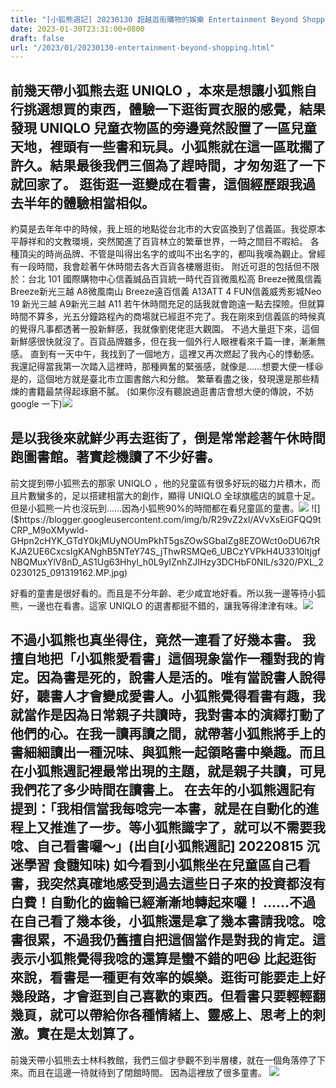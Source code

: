 ```yaml
---
title: "[小狐熊週記] 20230130 超越逛街購物的娛樂 Entertainment Beyond Shopping"
date: 2023-01-30T23:31:00+0800
draft: false
url: "/2023/01/20230130-entertainment-beyond-shopping.html"
---
```


前幾天帶小狐熊去逛 UNIQLO ，本來是想讓小狐熊自行挑選想買的東西，體驗一下逛街買衣服的感覺，結果發現 UNIQLO 兒童衣物區的旁邊竟然設置了一區兒童天地，裡頭有一些書和玩具。小狐熊就在這一區耽擱了許久。結果最後我們三個為了趕時間，才匆匆逛了一下就回家了。
逛街逛一逛變成在看書，這個經歷跟我過去半年的體驗相當相似。
--
約莫是去年年中的時候，我上班的地點從台北市的大安區換到了信義區。我從原本平靜祥和的文教環境，突然闖進了百貨林立的繁華世界，一時之間目不暇給。
各種頂尖的時尚品牌、不管是叫得出名字的或叫不出名字的，都叫我嘆為觀止。曾經有一段時間，我會趁著午休時間去各大百貨各樓層逛街。
附近可逛的包括但不限於：台北 101 國際購物中心信義誠品百貨統一時代百貨微風松高 Breeze微風信義 Breeze新光三越 A8微風南山 Breeze遠百信義 A13ATT 4 FUN信義威秀影城Neo 19 新光三越 A9新光三越 A11
若午休時間充足的話我就會跑遠一點去探險。但就算時間不算多，光五分鐘路程內的商場就已經逛不完了。我在剛來到信義區的時候真的覺得凡事都透著一股新鮮感，我就像劉佬佬逛大觀園。
不過大量逛下來，這個新鮮感很快就沒了。百貨品牌雖多，但在我一個外行人眼裡看來千篇一律，漸漸無感。
直到有一天中午，我找到了一個地方，這裡又再次燃起了我內心的悸動感。我還記得當我第一次踏入這裡時，那種興奮的緊張感，就像是……想要大便一樣😆
是的，這個地方就是臺北市立圖書館六和分館。
繁華看盡之後，發現還是那些精煉的書籍最禁得起琢磨不膩。
(如果你沒有聽說過逛書店會想大便的傳說，不妨 google 一下)![]($https://blogger.googleusercontent.com/img/a/AVvXsEhCf-FwJ7K5xMx-yNKC3qoHBNB7sUFuembfRq2kjAtS6lJOVpo3FGtyuZC-PqndxKgqj99dPhFS59nO8wGEIB_fQkBe8ddzynzSK2Fv16SBuKh3Gp_Wh7Kygtq6ueoF5332f3Oa7ti5btkOsORzlOyHxKu_MGq0m65KDkWDjUShWJWNGflTkOanHa2Q)


是以我後來就鮮少再去逛街了，倒是常常趁著午休時間跑圖書館。著實趁機讀了不少好書。
--
前文提到帶小狐熊去的那家 UNIQLO ，他的兒童區有很多好玩的磁力片積木，而且片數蠻多的，足以搭建相當大的創作，顯得 UNIQLO 全球旗艦店的誠意十足。但是小狐熊一片也沒玩到……因為小狐熊90%的時間都在看兒童區的童書。![]($https://blogger.googleusercontent.com/img/b/R29vZ2xl/AVvXsEhkfstEW5VmGZL30a_MW_MG7E2VT6kSYDRnclP7vDm6nJiP9IS9P8LkIK1VaN94xbZDv1YvzWBtuEwZ7IxRXPKVgbOfbv58PJcSg-pdzFl8k0bQkLxaTZz6sU7eWi6ekk5KZMq67du4p8R6uOMoAluycfgTOyO2L08jQ6tvItiSyd-rDLm7BrKTDD85/s320/PXL_20230125_083933558.jpg)
![]($https://blogger.googleusercontent.com/img/b/R29vZ2xl/AVvXsEiGFQQ9tCRP_M9oXMywld-GHpn2cHYK_GTdY0kjMUyNOUmPkhT5gsZOwSGbaIZg8EZOWct0oDU67tRKJA2UE6CxcsIgKANghB5NTeY74S_jThwRSMQe6_UBCzYVPkH4U3310ltjgfNBQMuxYlV8nD_AS1Ug63Hhyl_h0L9yIZnhZJIHzy3DCHbF0NlL/s320/PXL_20230125_091319162.MP.jpg)



好看的童書是很好看的。而且是不分年齡、老少咸宜地好看。所以我一邊等待小狐熊，一邊也在看書。這家 UNIQLO 的選書都挺不錯的，讓我等得津津有味。![]($https://blogger.googleusercontent.com/img/b/R29vZ2xl/AVvXsEi-VBksOa6tmExoJGA5v9SAdkM5gYiuITwPquqShb4dkwjgskI3kVZxA7frcXeo_IU_YWzHt2YqguHtgfMGbtVSrg_j5yGG64ZSWa8sPuEfbqynij7FBdBpDd9xIAfEVSOBx_y0xxLnIHObuS0cOtLbkemaDLyK2RV6_Y6_g3sSJNFJ4dLTihgvDoud/s320/PXL_20230125_091326868.jpg)

不過小狐熊也真坐得住，竟然一連看了好幾本書。
我擅自地把「小狐熊愛看書」這個現象當作一種對我的肯定。因為書是死的，說書人是活的。唯有當說書人說得好，聽書人才會變成愛書人。小狐熊覺得看書有趣，我就當作是因為日常親子共讀時，我對書本的演繹打動了他們的心。在我一讀再讀之間，就帶著小狐熊將手上的書細細讀出一種況味、與狐熊一起領略書中樂趣。而且在小狐熊週記裡最常出現的主題，就是親子共讀，可見我們花了多少時間在讀書上。
在去年的小狐熊週記有提到：「我相信當我每唸完一本書，就是在自動化的進程上又推進了一步。等小狐熊識字了，就可以不需要我唸、自己看書囉～」(出自[小狐熊週記] 20220815 沉迷學習 食髓知味)
如今看到小狐熊坐在兒童區自己看書，我突然真確地感受到過去這些日子來的投資都沒有白費！自動化的齒輪已經漸漸地轉起來囉！
……不過在自己看了幾本後，小狐熊還是拿了幾本書請我唸。唸書很累，不過我仍舊擅自把這個當作是對我的肯定。這表示小狐熊覺得我唸的還算是蠻不錯的吧😆
比起逛街來說，看書是一種更有效率的娛樂。逛街可能要走上好幾段路，才會逛到自己喜歡的東西。但看書只要輕輕翻幾頁，就可以帶給你各種情緒上、靈感上、思考上的刺激。實在是太划算了。
--
前幾天帶小狐熊去士林科教館，我們三個才參觀不到半層樓，就在一個角落停了下來。而且在這邊一待就待到了閉館時間。
因為這裡放了很多童書。
![]($https://blogger.googleusercontent.com/img/b/R29vZ2xl/AVvXsEiWHGAS2Dsz5IyxIGC6LLYM53sgrEhoRPfOiBvKShFte7Jo9jRZ7rt3QWrVr2vvjs01I8JkUlRc5v_Bi6NnNdohURi-CbF9sj4CN328q8IMPoDr7y98heZxR-WRhdh-7h-TdNZdXn_gJ9FUNQoh87PZggdDUMT9v34oxEL1EgzH322tlTe0nxV8gO6l/s320/PXL_20230128_081411597.jpg)


